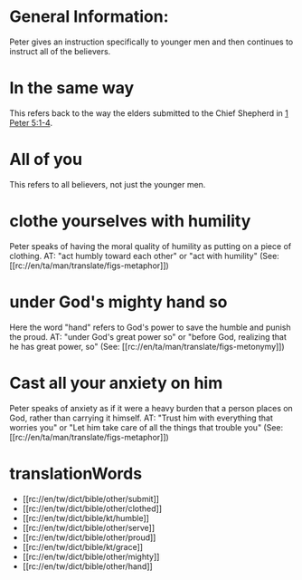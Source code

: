 # General Information:

Peter gives an instruction specifically to younger men and then continues to instruct all of the believers.

# In the same way

This refers back to the way the elders submitted to the Chief Shepherd in [1 Peter 5:1-4](./01.md).

# All of you

This refers to all believers, not just the younger men.

# clothe yourselves with humility

Peter speaks of having the moral quality of humility as putting on a piece of clothing. AT: "act humbly toward each other" or "act with humility" (See: [[rc://en/ta/man/translate/figs-metaphor]])

# under God's mighty hand so

Here the word "hand" refers to God's power to save the humble and punish the proud. AT: "under God's great power so" or "before God, realizing that he has great power, so" (See: [[rc://en/ta/man/translate/figs-metonymy]])

# Cast all your anxiety on him

Peter speaks of anxiety as if it were a heavy burden that a person places on God, rather than carrying it himself. AT: "Trust him with everything that worries you" or "Let him take care of all the things that trouble you" (See: [[rc://en/ta/man/translate/figs-metaphor]])

# translationWords

* [[rc://en/tw/dict/bible/other/submit]]
* [[rc://en/tw/dict/bible/other/clothed]]
* [[rc://en/tw/dict/bible/kt/humble]]
* [[rc://en/tw/dict/bible/other/serve]]
* [[rc://en/tw/dict/bible/other/proud]]
* [[rc://en/tw/dict/bible/kt/grace]]
* [[rc://en/tw/dict/bible/other/mighty]]
* [[rc://en/tw/dict/bible/other/hand]]